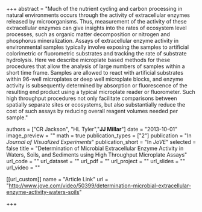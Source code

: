 +++
abstract = "Much of the nutrient cycling and carbon processing in natural environments occurs through the activity of extracellular enzymes released by microorganisms. Thus, measurement of the activity of these extracellular enzymes can give insights into the rates of ecosystem level processes, such as organic matter decomposition or nitrogen and phosphorus mineralization. Assays of extracellular enzyme activity in environmental samples typically involve exposing the samples to artificial colorimetric or fluorometric substrates and tracking the rate of substrate hydrolysis. Here we describe microplate based methods for these procedures that allow the analysis of large numbers of samples within a short time frame. Samples are allowed to react with artificial substrates within 96-well microplates or deep well microplate blocks, and enzyme activity is subsequently determined by absorption or fluorescence of the resulting end product using a typical microplate reader or fluorometer. Such high throughput procedures not only facilitate comparisons between spatially separate sites or ecosystems, but also substantially reduce the cost of such assays by reducing overall reagent volumes needed per sample."

authors = ["CR Jackson", "HL Tyler","**JJ Millar**"]
date = "2013-10-01"
image_preview = ""
math = true
publication_types = ["2"]
publication = "In *Journal of Visualized Experiments*"
publication_short = "In *JoVE*"
selected = false
title = "Determination of Microbial Extracellular Enzyme Activity in Waters, Soils, and Sediments using High Throughput Microplate Assays"
url_code = ""
url_dataset = ""
url_pdf = ""
url_project = ""
url_slides = ""
url_video = ""

[[url_custom]]
name = "Article Link"
url = "http://www.jove.com/video/50399/determination-microbial-extracellular-enzyme-activity-waters-soils"

+++

